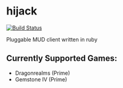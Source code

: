 hijack
======

[![Build Status](https://secure.travis-ci.org/jzaleski/hijack.png?branch=master)](http://travis-ci.org/jzaleski/hijack)

Pluggable MUD client written in ruby

Currently Supported Games:
--------------------------

- Dragonrealms (Prime)
- Gemstone IV (Prime)
